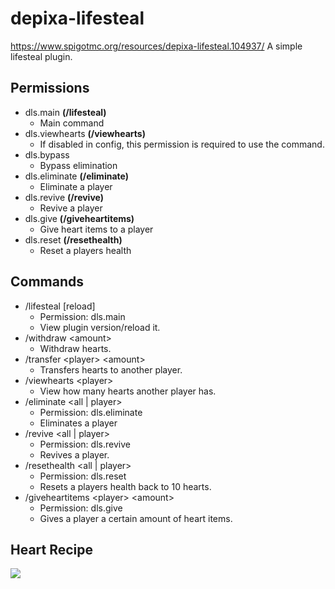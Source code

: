 # depixa-lifesteal
https://www.spigotmc.org/resources/depixa-lifesteal.104937/
A simple lifesteal plugin.

## Permissions
- dls.main **(/lifesteal)**
  - Main command
- dls.viewhearts **(/viewhearts)**
  - If disabled in config, this permission is required to use the command.
- dls.bypass
  - Bypass elimination
- dls.eliminate **(/eliminate)**
  - Eliminate a player
- dls.revive **(/revive)**
  - Revive a player
- dls.give **(/giveheartitems)**
  - Give heart items to a player
- dls.reset **(/resethealth)**
  - Reset a players health

## Commands
- /lifesteal [reload]
  - Permission: dls.main
  - View plugin version/reload it.
- /withdraw \<amount\>
  - Withdraw hearts.
- /transfer \<player\> \<amount\>
  - Transfers hearts to another player.
- /viewhearts \<player\>
  - View how many hearts another player has.
- /eliminate \<all | player\>
  - Permission: dls.eliminate
  - Eliminates a player
- /revive \<all | player\>
  - Permission: dls.revive
  - Revives a player.
- /resethealth \<all | player\>
  - Permission: dls.reset
  - Resets a players health back to 10 hearts.
- /giveheartitems \<player\> \<amount\>
  - Permission: dls.give
  - Gives a player a certain amount of heart items.
  
## Heart Recipe
  <img src="https://cdn.discordapp.com/attachments/1014575528239452200/1264014208865927269/crafting-grid.png?ex=669c5477&is=669b02f7&hm=5e96dae22e975a2c9ccd9a5ddd3e818fe51fb2853a271bbfa5cbf5804fe86906&"/>
